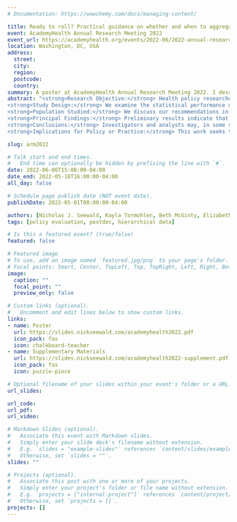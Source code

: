 ```yaml
---
# Documentation: https://wowchemy.com/docs/managing-content/

title: Ready to roll? Practical guidance on whether and when to aggregate data in health policy evaluation
event: AcademyHealth Annual Research Meeting 2022
event_url: https://academyhealth.org/events/2022-06/2022-annual-research-meeting
location: Washington, DC, USA
address:
  street:
  city:
  region: 
  postcode:
  country: 
summary: A poster at AcademyHealth Annual Research Meeting 2022. I describe a simulation study investigating performance of difference-in-differences methods using hierarchical data for state-level health policy evaluation. 
abstract: "<strong>Research Objective:</strong> Health policy researchers often have questions about the effects of state policy on individual-level outcomes collected over multiple time periods. For example, limited evidence suggests that medical cannabis may be an effective substitute for opioids in pain management, which raises a question about the effect of medical cannabis laws on receipt of opioid treatment among individuals with chronic non-cancer pain. This question might be addressed using, for example, a large health insurance claims database which would track individuals’ receipt of such treatment. An open question in this setting is whether the researcher can or should “roll-up” (i.e., aggregate, average, or pool) this individual-level data to the state level when assessing the effects of state policy. Rolling up the data offers a clear computational advantage since it makes the individual-level big data question much smaller. However, existing literature does not sufficiently address whether and when aggregation is disadvantageous due to loss of individual-level information. \n \n
<strong>Study Design:</strong> We examine the statistical performance of a variety of common methods in health policy evaluation (two-way fixed effects, difference-in-differences with staggered adoption methods, trial emulation, and marginal structural models) which permit the use of either individual- or aggregate-level data to offer practical guidance on whether and when to roll up.  Our guidance is based on simulation models which allow us to make fair comparisons between analytic methods under a variety of controlled conditions. \n\n
<strong>Population Studied:</strong> We discuss our recommendations in the context of a study designed to assess the effects of state medical cannabis laws on opioid prescribing among patients with chronic non-cancer pain. The study sample consists of individuals 18+ with a chronic non-cancer pain condition who live in a “treated” (i.e., law-enacting) or “comparison” (no law) state and are continuously enrolled in a UnitedHealthcare insurance plan for the 7 years around the treated state's implementation of the law. \n\n
<strong>Principal Findings:</strong> Preliminary results indicate that rolling up does not yield loss of statistical efficiency in simple settings in which the analysis does not sufficiently take advantage of individual-level data and when standard errors are clustered at the state level. \n\n
<strong>Conclusions:</strong> Investigators and analysts may, in some settings, be able to roll up individual level data for computational efficiency without meaningful loss of statistical efficiency. \n\n
<strong>Implications for Policy or Practice:</strong> This work seeks to reduce uncertainty among investigators and analysts about whether and how to leverage individual-level information in policy evaluation data."

slug: arm2022

# Talk start and end times.
#   End time can optionally be hidden by prefixing the line with `#`.
date: 2022-06-06T15:00:00-04:00
date_end: 2022-05-18T16:00:00-04:00
all_day: false

# Schedule page publish date (NOT event date).
publishDate: 2022-05-01T00:00:00-04:00

authors: [Nicholas J. Seewald, Kayla Tormohlen, Beth McGinty, Elizabeth A. Stuart]
tags: [policy evaluation, postdoc, hierarchical data]

# Is this a featured event? (true/false)
featured: false

# Featured image
# To use, add an image named `featured.jpg/png` to your page's folder. 
# Focal points: Smart, Center, TopLeft, Top, TopRight, Left, Right, BottomLeft, Bottom, BottomRight.
image:
  caption: ""
  focal_point: ""
  preview_only: false

# Custom links (optional).
#   Uncomment and edit lines below to show custom links.
links:
- name: Poster
  url: https://slides.nickseewald.com/academyhealth2022.pdf
  icon_pack: fas
  icon: chalkboard-teacher
- name: Supplementary Materials
  url: https://slides.nickseewald.com/academyhealth2022-supplement.pdf
  icon_pack: fas
  icon: puzzle-piece

# Optional filename of your slides within your event's folder or a URL.
url_slides:

url_code:
url_pdf:
url_video:

# Markdown Slides (optional).
#   Associate this event with Markdown slides.
#   Simply enter your slide deck's filename without extension.
#   E.g. `slides = "example-slides"` references `content/slides/example-slides.md`.
#   Otherwise, set `slides = ""`.
slides: ""

# Projects (optional).
#   Associate this post with one or more of your projects.
#   Simply enter your project's folder or file name without extension.
#   E.g. `projects = ["internal-project"]` references `content/project/deep-learning/index.md`.
#   Otherwise, set `projects = []`.
projects: []
---
```

